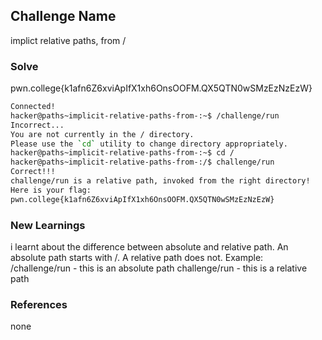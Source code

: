 
## Challenge Name
implict relative paths, from /

### Solve
pwn.college{k1afn6Z6xviApIfX1xh6OnsOOFM.QX5QTN0wSMzEzNzEzW}

```bash
Connected!
hacker@paths~implicit-relative-paths-from-:~$ /challenge/run
Incorrect...
You are not currently in the / directory.
Please use the `cd` utility to change directory appropriately.
hacker@paths~implicit-relative-paths-from-:~$ cd /
hacker@paths~implicit-relative-paths-from-:/$ challenge/run
Correct!!!
challenge/run is a relative path, invoked from the right directory!
Here is your flag:
pwn.college{k1afn6Z6xviApIfX1xh6OnsOOFM.QX5QTN0wSMzEzNzEzW}
```

### New Learnings
i learnt about the difference between absolute and relative path. An absolute path starts with /. A relative path does not. Example: 
/challenge/run - this is an absolute path
challenge/run - this is a relative path 

### References 
none

